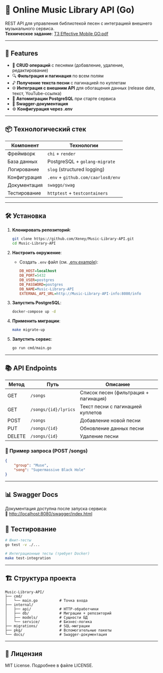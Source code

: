 # 🎵 Online Music Library API (Go)

REST API для управления библиотекой песен с интеграцией внешнего музыкального сервиса.  
**Техническое задание**: [ТЗ Effective Mobile GO.pdf](ТЗ%20Effective%20Mobile%20GO.pdf)

---

## 🚀 Features
- 📌 **CRUD операций** с песнями (добавление, удаление, редактирование)
- 🔍 **Фильтрация и пагинация** по всем полям
- ♪ **Получение текста песни** с пагинацией по куплетам
- 🌐 **Интеграция с внешним API** для обогащения данных (release date, текст, YouTube-ссылка)
- 🐘 **Автомиграции PostgreSQL** при старте сервиса
- 📝 **Swagger-документация**
- ⚙ **Конфигурация через .env**

---

## 📦 Технологический стек
| Компонент       | Технологии                          |
|-----------------|-------------------------------------|
| Фреймворк       | `chi` + `render`                    |
| База данных     | PostgreSQL + `golang-migrate`       |
| Логирование     | `slog` (structured logging)         |
| Конфигурация    | `.env` + `github.com/caarlos0/env`  |
| Документация    | `swaggo/swag`                       |
| Тестирование    | `httptest` + `testcontainers`       |

---

## 🛠 Установка
1. **Клонировать репозиторий**:
   ```bash
   git clone https://github.com/Xeney/Music-Library-API.git
   cd Music-Library-API
   ```

2. **Настроить окружение**:
   - Создать `.env` файл (см. [.env.example](.env.example)):
     ```ini
     DB_HOST=localhost
     DB_PORT=5432
     DB_USER=postgres
     DB_PASSWORD=postgres
     DB_NAME=Music-Library-API
     EXTERNAL_API_URL=http://Music-Library-API-info:8080/info
     ```

3. **Запустить PostgreSQL**:
   ```bash
   docker-compose up -d
   ```

4. **Применить миграции**:
   ```bash
   make migrate-up
   ```

5. **Запустить сервис**:
   ```bash
   go run cmd/main.go
   ```

---

## 📚 API Endpoints
| Метод | Путь                   | Описание                          |
|-------|-------------------------|-----------------------------------|
| GET   | `/songs`                | Список песен (фильтрация + пагинация) |
| GET   | `/songs/{id}/lyrics`    | Текст песни с пагинацией куплетов |
| POST  | `/songs`                | Добавление новой песни            |
| PUT   | `/songs/{id}`           | Обновление данных песни           |
| DELETE| `/songs/{id}`           | Удаление песни                    |

### 📄 Пример запроса (POST /songs)
```json
{
    "group": "Muse",
    "song": "Supermassive Black Hole"
}
```

---

## 📊 Swagger Docs
Документация доступна после запуска сервиса:  
🔗 [http://localhost:8080/swagger/index.html](http://localhost:8080/swagger/index.html)

## 🧪 Тестирование
```bash
# Юнит-тесты
go test -v ./...

# Интеграционные тесты (требует Docker)
make test-integration
```

---

## 🏗 Структура проекта
```
Music-Library-API/
├── cmd/
│   └── main.go          # Точка входа
├── internal/
│   ├── api/             # HTTP-обработчики
│   ├── db/              # Миграции + репозиторий
│   ├── models/          # Сущности БД
│   └── service/         # Бизнес-логика
├── migrations/          # SQL-миграции
├── pkg/                 # Вспомогательные пакеты
└── docs/                # Swagger-документация
```

---

## 📜 Лицензия
MIT License. Подробнее в файле LICENSE.
